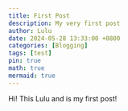 ```yaml
---
title: First Post
description: My very first post
author: Lulu
date: 2024-05-28 13:33:00 +0800
categories: [Blogging]
tags: [test]
pin: true
math: true
mermaid: true
---
```

Hi!
This Lulu and is my first post!